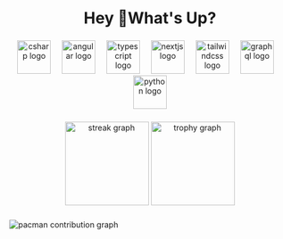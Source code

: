 <h1 align="center">Hey 👋What's Up?</h1>

###

<div align="center">
  <img src="https://skillicons.dev/icons?i=csharp" height="60" alt="csharp logo"  />
  <img width="12" />
  <img src="https://skillicons.dev/icons?i=angular" height="60" alt="angular logo"  />
  <img width="12" />
  <img src="https://skillicons.dev/icons?i=ts" height="60" alt="typescript logo"  />
  <img width="12" />
  <img src="https://skillicons.dev/icons?i=nextjs" height="60" alt="nextjs logo"  />
  <img width="12" />
  <img src="https://skillicons.dev/icons?i=tailwind" height="60" alt="tailwindcss logo"  />
  <img width="12" />
  <img src="https://skillicons.dev/icons?i=graphql" height="60" alt="graphql logo"  />
  <img width="12" />
  <img src="https://skillicons.dev/icons?i=py" height="60" alt="python logo"  />
</div>

###

<div align="center">
  <img src="https://streak-stats.demolab.com?user=rodrigoomidoes&locale=en&mode=daily&theme=dracula&hide_border=false&border_radius=5&order=3" height="150" alt="streak graph"  />
  <img src="https://github-profile-trophy.vercel.app?username=rodrigoomidoes&theme=dracula&column=-1&row=1&margin-w=8&margin-h=8&no-bg=false&no-frame=false&order=4" height="150" alt="trophy graph"  />
</div>

###

<picture>
  <source media="(prefers-color-scheme: dark)" srcset="https://raw.githubusercontent.com/rodrigoomidoes/rodrigoomidoes/output/pacman-contribution-graph-dark.svg">
  <source media="(prefers-color-scheme: light)" srcset="https://raw.githubusercontent.com/rodrigoomidoes/rodrigoomidoes/output/pacman-contribution-graph.svg">
  <img alt="pacman contribution graph" src="https://raw.githubusercontent.com/rodrigoomidoes/rodrigoomidoes/output/pacman-contribution-graph.svg">
</picture>

###
